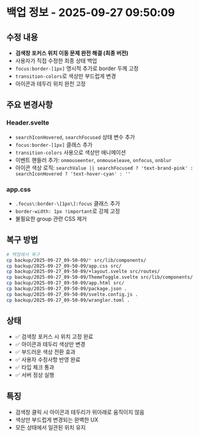 # 백업 정보 - 2025-09-27 09:50:09

## 수정 내용
- **검색창 포커스 위치 이동 문제 완전 해결 (최종 버전)**
- 사용자가 직접 수정한 최종 상태 백업
- `focus:border-[1px]` 명시적 추가로 border 두께 고정
- `transition-colors`로 색상만 부드럽게 변경
- 아이콘과 테두리 위치 완전 고정

## 주요 변경사항

### Header.svelte
- `searchIconHovered`, `searchFocused` 상태 변수 추가
- `focus:border-[1px]` 클래스 추가
- `transition-colors` 사용으로 색상만 애니메이션
- 이벤트 핸들러 추가: `onmouseenter`, `onmouseleave`, `onfocus`, `onblur`
- 아이콘 색상 로직: `searchValue || searchFocused ? 'text-brand-pink' : searchIconHovered ? 'text-hover-cyan' : ''`

### app.css
- `.focus\:border-\[1px\]:focus` 클래스 추가
- `border-width: 1px !important`로 강제 고정
- 불필요한 group 관련 CSS 제거

## 복구 방법
```bash
# 백업에서 복구
cp backup/2025-09-27_09-50-09/* src/lib/components/
cp backup/2025-09-27_09-50-09/app.css src/
cp backup/2025-09-27_09-50-09/+layout.svelte src/routes/
cp backup/2025-09-27_09-50-09/ThemeToggle.svelte src/lib/components/
cp backup/2025-09-27_09-50-09/app.html src/
cp backup/2025-09-27_09-50-09/package.json .
cp backup/2025-09-27_09-50-09/svelte.config.js .
cp backup/2025-09-27_09-50-09/wrangler.toml .
```

## 상태
- ✅ 검색창 포커스 시 위치 고정 완료
- ✅ 아이콘과 테두리 색상만 변경
- ✅ 부드러운 색상 전환 효과
- ✅ 사용자 수정사항 반영 완료
- ✅ 타입 체크 통과
- ✅ 서버 정상 실행

## 특징
- 검색창 클릭 시 아이콘과 테두리가 위아래로 움직이지 않음
- 색상만 부드럽게 변경되는 완벽한 UX
- 모든 상태에서 일관된 위치 유지






















